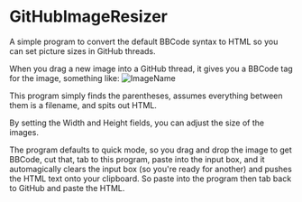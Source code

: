 # GitHubImageResizer
A simple program to convert the default BBCode syntax to HTML so you can set picture sizes in GitHub threads.

When you drag a new image into a GitHub thread, it gives you a BBCode tag for the image, something like:
![ImageName](Filename.png)

This program simply finds the parentheses, assumes everything between them is a filename, and spits out HTML.

By setting the Width and Height fields, you can adjust the size of the images.

The program defaults to quick mode, so you drag and drop the image to get BBCode, cut that, tab to this program,
paste into the input box, and it automagically clears the input box (so you're ready for another) and pushes the
HTML text onto your clipboard. So paste into the program then tab back to GitHub and paste the HTML.
